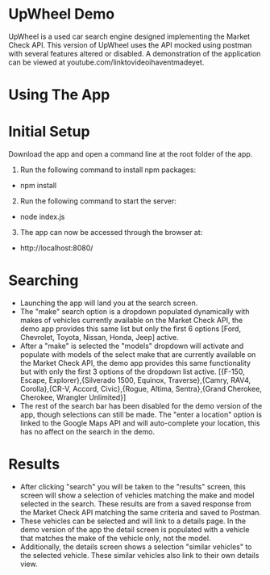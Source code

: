# UpWheel Demo
UpWheel is a used car search engine designed implementing the Market Check API. This version of UpWheel uses the API mocked using postman with several features altered or disabled. A demonstration of the application can be viewed at youtube.com/linktovideoihaventmadeyet.

# Using The App
# Initial Setup
Download the app and open a command line at the root folder of the app.  
1. Run the following command to install npm packages:  
-  npm install  
2. Run the following command to start the server:  
-  node index.js
3. The app can now be accessed through the browser at: 
-  http://localhost:8080/  

# Searching
- Launching the app will land you at the search screen.  
- The "make" search option is a dropdown populated dynamically with makes of vehicles currently available on the Market Check API, the demo app provides this same list but only the first 6 options [Ford, Chevrolet, Toyota, Nissan, Honda, Jeep] active.  
- After a "make" is selected the "models" dropdown will activate and populate with models of the select make that are currently available on the Market Check API, the demo app provides this same functionality but with only the first 3 options of the dropdown list active. [{F-150, Escape, Explorer},{Silverado 1500, Equinox, Traverse},{Camry, RAV4, Corolla},{CR-V, Accord, Civic},{Rogue, Altima, Sentra},{Grand Cherokee, Cherokee, Wrangler Unlimited}]  
- The rest of the search bar has been disabled for the demo version of the app, though selections can still be made. The "enter a location" option is linked to the Google Maps API and will auto-complete your location, this has no affect on the search in the demo.  

# Results
- After clicking "search" you will be taken to the "results" screen, this screen will show a selection of vehicles matching the make and model selected in the search. These results are from a saved response from the Market Check API matching the same criteria and saved to Postman.  
- These vehicles can be selected and will link to a details page. In the demo version of the app the detail screen is populated with a vehicle that matches the make of the vehicle only, not the model.  
- Additionally, the details screen shows a selection "similar vehicles" to the selected vehicle. These similar vehicles also link to their own details view. 
